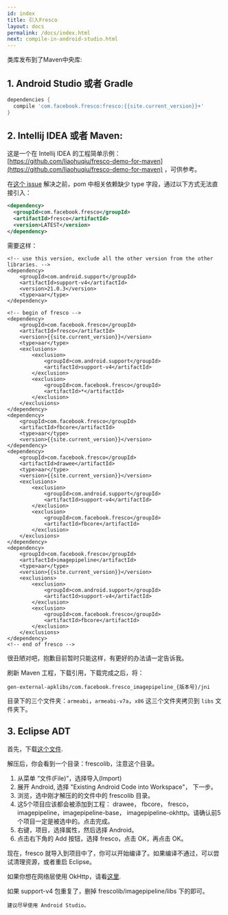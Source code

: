 ```yaml
---
id: index
title: 引入Fresco
layout: docs
permalink: /docs/index.html
next: compile-in-android-studio.html
---
```


类库发布到了Maven中央库:

## 1. Android Studio 或者 Gradle

```groovy
dependencies {
  compile 'com.facebook.fresco:fresco:{{site.current_version}}+'
}
```

## 2. Intellij IDEA 或者 Maven:

这是一个在 Intellij IDEA 的工程简单示例： [https://github.com/liaohuqiu/fresco-demo-for-maven](https://github.com/liaohuqiu/fresco-demo-for-maven) ，可供参考。

在[这个 issue](https://github.com/facebook/fresco/issues/239) 解决之前，pom 中相关依赖缺少 type 字段，通过以下方式无法直接引入：

```xml
<dependency>
  <groupId>com.facebook.fresco</groupId>
  <artifactId>fresco</artifactId>
  <version>LATEST</version>
</dependency>
```

需要这样：

```
<!-- use this version, exclude all the other version from the other libraries. -->
<dependency>
    <groupId>com.android.support</groupId>
    <artifactId>support-v4</artifactId>
    <version>21.0.3</version>
    <type>aar</type>
</dependency>

<!-- begin of fresco -->
<dependency>
    <groupId>com.facebook.fresco</groupId>
    <artifactId>fresco</artifactId>
    <version>{{site.current_version}}</version>
    <type>aar</type>
    <exclusions>
        <exclusion>
            <groupId>com.android.support</groupId>
            <artifactId>support-v4</artifactId>
        </exclusion>
        <exclusion>
            <groupId>com.facebook.fresco</groupId>
            <artifactId>*</artifactId>
        </exclusion>
    </exclusions>
</dependency>
<dependency>
    <groupId>com.facebook.fresco</groupId>
    <artifactId>fbcore</artifactId>
    <type>aar</type>
    <version>{{site.current_version}}</version>
</dependency>
<dependency>
    <groupId>com.facebook.fresco</groupId>
    <artifactId>drawee</artifactId>
    <type>aar</type>
    <version>{{site.current_version}}</version>
    <exclusions>
        <exclusion>
            <groupId>com.android.support</groupId>
            <artifactId>support-v4</artifactId>
        </exclusion>
        <exclusion>
            <groupId>com.facebook.fresco</groupId>
            <artifactId>fbcore</artifactId>
        </exclusion>
    </exclusions>
</dependency>
<dependency>
    <groupId>com.facebook.fresco</groupId>
    <artifactId>imagepipeline</artifactId>
    <type>aar</type>
    <version>{{site.current_version}}</version>
    <exclusions>
        <exclusion>
            <groupId>com.android.support</groupId>
            <artifactId>support-v4</artifactId>
        </exclusion>
        <exclusion>
            <groupId>com.facebook.fresco</groupId>
            <artifactId>fbcore</artifactId>
        </exclusion>
    </exclusions>
</dependency>
<!-- end of fresco -->
```

很丑陋对吧，抱歉目前暂时只能这样，有更好的办法请一定告诉我。

刷新 Maven 工程，下载引用，下载完成之后，将：

```
gen-external-apklibs/com.facebook.fresco_imagepipeline_{版本号}/jni
```

目录下的三个文件夹：`armeabi`，`armeabi-v7a`，`x86` 这三个文件夹拷贝到 `libs` 文件夹下。


## 3. Eclipse ADT

首先，下载[这个文件](https://github.com/facebook/fresco/releases/download/v{{site.current_version}}/frescolib-v{{site.current_version}}.zip).

解压后，你会看到一个目录：frescolib，注意这个目录。

1. 从菜单 “文件(File)”，选择导入(Import)
2. 展开 Android, 选择 "Existing Android Code into Workspace"， 下一步。
3. 浏览，选中刚才解压的的文件中的 frescolib 目录。
4. 这5个项目应该都会被添加到工程： drawee， fbcore， fresco， imagepipeline，imagepipeline-base， imagepipeline-okhttp。请确认前5个项目一定是被选中的。点击完成。
5. 右键，项目，选择属性，然后选择 Android。
6. 点击右下角的 Add 按钮，选择 fresco，点击 OK，再点击 OK。

现在，fresco 就导入到项目中了，你可以开始编译了。如果编译不通过，可以尝试清理资源，或者重启 Eclipse。

如果你想在网络层使用 OkHttp，请看[这里](using-other-network-layers.html#_).

如果 support-v4 包重复了，删掉 frescolib/imagepipeline/libs 下的即可。

```
建议尽早使用 Android Studio。
```
